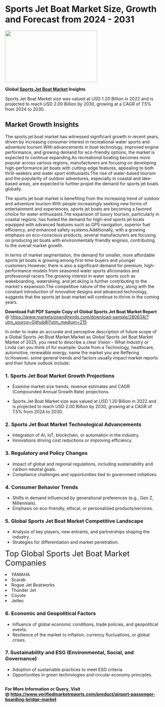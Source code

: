 <H1>Sports Jet Boat Market Size, Growth and Forecast from 2024 - 2031</H1><img class="aligncenter size-medium wp-image-584254" src="https://thirdeyenews.in/wp-content/uploads/2024/09/Global-Market-Research-300x168.jpeg" alt="" width="300" height="168" /><p><strong>Global&nbsp;<a href="https://www.marketsizeandtrends.com/download-sample/280634/?utm_source=Github8j?utm_medium=215">Sports Jet Boat Market</a> Insights</strong></p><p>Sports Jet Boat Market size was valued at USD 1.20 Billion in 2022 and is projected to reach USD 2.00 Billion by 2030, growing at a CAGR of 7.5% from 2024 to 2030.</p><p><h2>Market Growth Insights</h2> <p>The sports jet boat market has witnessed significant growth in recent years, driven by increasing consumer interest in recreational water sports and adventure tourism.With advancements in boat technology, improved engine performance, and growing demand for eco-friendly options, the market is expected to continue expanding.As recreational boating becomes more popular across various regions, manufacturers are focusing on developing high-performance jet boats with cutting-edge features, appealing to both thrill-seekers and water sport enthusiasts.The rise of water-based tourism and the popularity of outdoor adventures, especially in coastal and lake-based areas, are expected to further propel the demand for sports jet boats globally.</p> <p>The sports jet boat market is benefiting from the increasing trend of outdoor and adventure tourism.With people increasingly seeking new forms of entertainment and experiences, sports jet boats are becoming a favored choice for water enthusiasts.The expansion of luxury tourism, particularly in coastal regions, has fueled the demand for high-end sports jet boats equipped with advanced features such as GPS navigation, superior fuel efficiency, and enhanced safety systems.Additionally, with a growing emphasis on eco-conscious products, several manufacturers are focusing on producing jet boats with environmentally friendly engines, contributing to the overall market growth.</p> <p>In terms of market segmentation, the demand for smaller, more affordable sports jet boats is growing among first-time buyers and younger customers.However, there is also a significant demand for premium, high-performance models from seasoned water sports aficionados and professional racers.The growing interest in water sports such as wakeboarding, waterskiing, and jet skiing is further contributing to the market's expansion.The competitive nature of the industry, along with the constant introduction of innovative designs and advanced technology, suggests that the sports jet boat market will continue to thrive in the coming years.</p> <p><span class=""><strong>Download Full PDF Sample Copy of Global Sports Jet Boat Market Report</strong> @ <a href="https://www.marketsizeandtrends.com/download-sample/280634/?utm_source=Github8j?utm_medium=215" target="_blank">https://www.marketsizeandtrends.com/download-sample/280634/?utm_source=Github8j?utm_medium=215</a></span></p><p>In order to make an accurate and perceptive description of future scope of a Global&nbsp;Sports Jet Boat Market Market as Global&nbsp;Sports Jet Boat Market Market of 2025, you need to describe a clear Vision &ndash; What Industry or Linda can you think of for example: Quote from a Technology, healthcare, automotive, renewable energy, name the market you are Reffering to.However, some general trends and factors usually impact market reports and their future outlook include:</p><h3>1.&nbsp;<strong>Sports Jet Boat Market Growth Projections</strong></h3><ul><li>Examine market size trends, revenue estimates and CAGR (Compounded Annual Growth Rate) projections.</li><li><p>Sports Jet Boat Market size was valued at USD 1.20 Billion in 2022 and is projected to reach USD 2.00 Billion by 2030, growing at a CAGR of 7.5% from 2024 to 2030.</p></li></ul><h3>2.&nbsp;<strong>Sports Jet Boat Market Technological Advancements</strong></h3><ul><li>Integration of AI, IoT, blockchain, or automation in the industry.</li><li>Innovations driving cost reductions or improving efficiency.</li></ul><h3>3.&nbsp;<strong>Regulatory and Policy Changes</strong></h3><ul><li>Impact of global and regional regulations, including sustainability and carbon-neutral goals.</li><li>Compliance challenges and opportunities tied to government initiatives.</li></ul><h3>4.&nbsp;<strong>Consumer Behavior Trends</strong></h3><ul><li>Shifts in demand influenced by generational preferences (e.g., Gen Z, Millennials).</li><li>Emphasis on eco-friendly, ethical, or personalized products/services.</li></ul><h3>5.&nbsp;<strong>Global Sports Jet Boat Market Competitive Landscape</strong></h3><ul><li>Analysis of key players, new entrants, and partnerships shaping the industry.</li><li>Strategies for differentiation and market penetration.</li></ul><p data-pm-slice="1 1 []"><span style="color: inherit; font-family: inherit; font-size: 25px;">Top Global Sports Jet Boat Market Companies</span></p><div class="" data-test-id=""><p><li>YAMAHA</li><li> Scarab</li><li> Rogue Jet Boatworks</li><li> Thunder Jet</li><li> Coyote</li><li> Jettec</li></p></div><h3>6.&nbsp;<strong>Economic and Geopolitical Factors</strong></h3><ul><li>Influence of global economic conditions, trade policies, and geopolitical events.</li><li>Resilience of the market to inflation, currency fluctuations, or global crises.</li></ul><h3>7.&nbsp;<strong>Sustainability and ESG (Environmental, Social, and Governance)</strong></h3><ul><li>Adoption of sustainable practices to meet ESG criteria.</li><li>Opportunities in green technologies and circular economy principles.</li></ul><h2><strong style="font-size: 14px;">For More Information or Query, Visit @&nbsp;</strong><a style="background-color: #ffffff; font-size: 14px;" href="https://www.marketsizeandtrends.com/report/sports-jet-boat-market/" target="_blank">https://www.verifiedmarketreports.com/product/airport-passenger-boarding-bridge-market</a></h2>